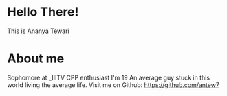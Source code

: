 # Hello There!
This is Ananya Tewari
# About me
Sophomore at _IIITV
CPP enthusiast
I'm 19
An average guy stuck in this world living the average life.
Visit me on Github: https://github.com/antew7
